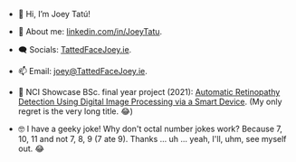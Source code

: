 - 👋 Hi, I’m Joey Tatú!
- 👀 About me: [linkedin.com/in/JoeyTatu](https://linkedin.com/in/JoeyTatu).
- 🗨️ Socials: [TattedFaceJoey.ie](https://tattedfacejoey.ie).
- 📫 Email: [joey@TattedFaceJoey.ie](mailto:joey@tattedfacejoey.ie).

- 🚧 NCI Showcase BSc. final year project (2021): [Automatic Retinopathy Detection Using Digital Image Processing via a Smart Device](https://showcase.ncirl.ie/Details/automatic-retinopathy-detection-using-digital-image-processing-via-a-smart-device).
(My only regret is the very long title. 😂)

- 🤓 I have a geeky joke! Why don't octal number jokes work? Because 7, 10, 11 and not 7, 8, 9 (7 ate 9). Thanks ... uh ... yeah, I'll, uhm, see myself out. 😂

<!---
JoeyTatu/JoeyTatu is a ✨ special ✨ repository because its `README.md` (this file) appears on your GitHub profile.
You can click the Preview link to take a look at your changes.
--->
